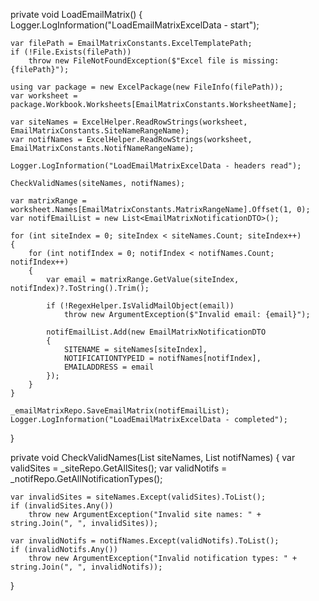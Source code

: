 private void LoadEmailMatrix()
{
    Logger.LogInformation("LoadEmailMatrixExcelData - start");

    var filePath = EmailMatrixConstants.ExcelTemplatePath;
    if (!File.Exists(filePath))
        throw new FileNotFoundException($"Excel file is missing: {filePath}");

    using var package = new ExcelPackage(new FileInfo(filePath));
    var worksheet = package.Workbook.Worksheets[EmailMatrixConstants.WorksheetName];

    var siteNames = ExcelHelper.ReadRowStrings(worksheet, EmailMatrixConstants.SiteNameRangeName);
    var notifNames = ExcelHelper.ReadRowStrings(worksheet, EmailMatrixConstants.NotifNameRangeName);

    Logger.LogInformation("LoadEmailMatrixExcelData - headers read");

    CheckValidNames(siteNames, notifNames);

    var matrixRange = worksheet.Names[EmailMatrixConstants.MatrixRangeName].Offset(1, 0);
    var notifEmailList = new List<EmailMatrixNotificationDTO>();

    for (int siteIndex = 0; siteIndex < siteNames.Count; siteIndex++)
    {
        for (int notifIndex = 0; notifIndex < notifNames.Count; notifIndex++)
        {
            var email = matrixRange.GetValue(siteIndex, notifIndex)?.ToString().Trim();

            if (!RegexHelper.IsValidMailObject(email))
                throw new ArgumentException($"Invalid email: {email}");

            notifEmailList.Add(new EmailMatrixNotificationDTO
            {
                SITENAME = siteNames[siteIndex],
                NOTIFICATIONTYPEID = notifNames[notifIndex],
                EMAILADDRESS = email
            });
        }
    }

    _emailMatrixRepo.SaveEmailMatrix(notifEmailList);
    Logger.LogInformation("LoadEmailMatrixExcelData - completed");
}

private void CheckValidNames(List<string> siteNames, List<string> notifNames)
{
    var validSites = _siteRepo.GetAllSites();
    var validNotifs = _notifRepo.GetAllNotificationTypes();

    var invalidSites = siteNames.Except(validSites).ToList();
    if (invalidSites.Any())
        throw new ArgumentException("Invalid site names: " + string.Join(", ", invalidSites));

    var invalidNotifs = notifNames.Except(validNotifs).ToList();
    if (invalidNotifs.Any())
        throw new ArgumentException("Invalid notification types: " + string.Join(", ", invalidNotifs));
}
